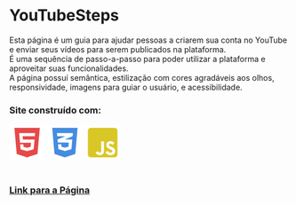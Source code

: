 # YouTubeSteps
Esta página é um guia para ajudar pessoas a criarem sua conta no YouTube e enviar seus vídeos para serem publicados na plataforma. <br/>
É uma sequência de passo-a-passo para poder utilizar a plataforma e aproveitar suas funcionalidades. <br/>
A página possuí semântica, estilização com cores agradáveis aos olhos, responsividade, imagens para guiar o usuário, e acessibilidade.

### Site construído com:
<div>
<img src="https://github.com/luca-merighi/luca-merighi/blob/main/GHIcons/html.png?raw=true">
<img src="https://github.com/luca-merighi/luca-merighi/blob/main/GHIcons/css.png?raw=true">
<img src="https://github.com/luca-merighi/luca-merighi/blob/main/GHIcons/js.png?raw=true">
</div>
<br/>

### [Link para a Página]( "YouTubeSteps")
